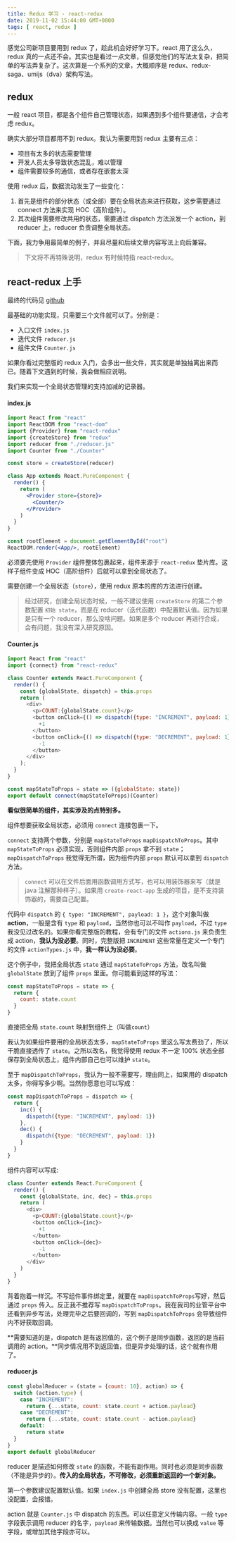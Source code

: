 ```yaml
---
title: Redux 学习 - react-redux
date: 2019-11-02 15:44:00 GMT+0800
tags: [ react, redux ]
---
```


感觉公司新项目要用到 redux 了，趁此机会好好学习下。react 用了这么久，redux 真的一点还不会。其实也是看过一点文章，但感觉他们的写法太复杂，把简单的写法弄复杂了。这次算是一个系列的文章，大概顺序是
redux、redux-saga、umijs（dva）架构写法。

<!-- truncate -->

## redux

一般 react 项目，都是各个组件自己管理状态，如果遇到多个组件要通信，才会考虑 redux。

确实大部分项目都用不到 redux。我认为需要用到 redux 主要有三点：

* 项目有太多的状态需要管理
* 开发人员太多导致状态混乱，难以管理
* 组件需要较多的通信，或者存在嵌套太深

使用 redux 后，数据流动发生了一些变化：

1. 首先是组件的部分状态（或全部）要在全局状态来进行获取，这步需要通过 connect 方法来实现 HOC（高阶组件）。
2. 其次组件需要修改共用的状态，需要通过 dispatch 方法派发一个 action，到 reducer 上，reducer 负责调整全局状态。

下面，我力争用最简单的例子，并且尽量和后续文章内容写法上向后兼容。

> 下文将不再特殊说明，redux 有时候特指 react-redux。

## react-redux 上手

最终的代码见 [github](https://github.com/yukapril/learning/tree/master/react-redux-lite)

最基础的功能实现，只需要三个文件就可以了。分别是：

* 入口文件 `index.js`
* 迭代文件 `reducer.js`
* 组件文件 `Counter.js`

如果你看过完整版的 redux 入门，会多出一些文件，其实就是单独抽离出来而已。随着下文遇到的时候，我会做相应说明。

我们来实现一个全局状态管理的支持加减的记录器。

#### index.js

```jsx
import React from "react"
import ReactDOM from "react-dom"
import {Provider} from "react-redux"
import {createStore} from "redux"
import reducer from "./reducer.js"
import Counter from "./Counter"

const store = createStore(reducer)

class App extends React.PureComponent {
  render() {
    return (
      <Provider store={store}>
        <Counter/>
      </Provider>
    )
  }
}

const rootElement = document.getElementById("root")
ReactDOM.render(<App/>, rootElement)
```

必须要先使用 `Provider` 组件整体包裹起来，组件来源于 `react-redux` 垫片库。这样子组件变成 HOC（高阶组件）后就可以拿到全局状态了。

需要创建一个全局状态（`store`），使用 redux 原本的库的方法进行创建。

> 经过研究，创建全局状态时候，一般不建议使用 `createStore` 的第二个参数配置 `初始 state`，而是在 reducer（迭代函数）中配置默认值。因为如果是只有一个 reducer，那么没啥问题。如果是多个 reducer
> 再进行合成，会有问题，我没有深入研究原因。

#### Counter.js

```js
import React from "react"
import {connect} from "react-redux"

class Counter extends React.PureComponent {
  render() {
    const {globalState, dispatch} = this.props
    return (
      <div>
        <p>COUNT:{globalState.count}</p>
        <button onClick={() => dispatch({type: "INCREMENT", payload: 1})}>
          +1
        </button>
        <button onClick={() => dispatch({type: "DECREMENT", payload: 1})}>
          -1
        </button>
      </div>
    );
  }
}

const mapStateToProps = state => ({globalState: state})
export default connect(mapStateToProps)(Counter)
```

**看似很简单的组件，其实涉及的点特别多。**

组件想要获取全局状态，必须用 `connect` 连接包裹一下。

`connect` 支持两个参数，分别是 `mapStateToProps` `mapDispatchToProps`。其中 `mapStateToProps` 必须实现，否则组件内部 `props` 拿不到 `state`；`mapDispatchToProps` 我觉得无所谓，因为组件内部 `props` 默认可以拿到
`dispatch` 方法。

> `connect` 可以在文件后面用函数调用方式写，也可以用装饰器来写（就是 java 注解那种样子）。如果用 `create-react-app` 生成的项目，是不支持装饰器的，需要自己配置。

代码中 `dispatch` 的 `{ type: "INCREMENT", payload: 1 }`，这个对象叫做 **action**，一般是含有 `type` 和 `payload`，当然你也可以不叫作 `payload`，不过 `type` 我没见过改名的。如果你看完整版的教程，会有专门的文件
`actions.js` 来负责生成 action，**我认为没必要**。同时，完整版把 `INCREMENT` 这些常量在定义一个专门的文件 `actionTypes.js` 中，**我一样认为没必要**。

这个例子中，我把全局状态 `state` 通过 `mapStateToProps` 方法，改名叫做 `globalState` 放到了组件 `props` 里面。你可能看到这样的写法：

```js
const mapStateToProps = state => {
  return {
    count: state.count
  }
}
```

直接把全局 `state.count` 映射到组件上（叫做`count`）

我认为如果组件要用的全局状态太多，`mapStateToProps` 里这么写太费劲了，所以干脆直接透传了 `state`。之所以改名，我觉得使用 redux 不一定 100% 状态全部保存到全局状态上，组件内部自己也可以维护 `state`。

至于 `mapDispatchToProps`，我认为一般不需要写，理由同上，如果用的 dispatch 太多，你得写多少啊。当然你愿意也可以写成：

```js
const mapDispatchToProps = dispatch => {
  return {
    inc() {
      dispatch({type: "INCREMENT", payload: 1})
    },
    dec() {
      dispatch({type: "DECREMENT", payload: 1})
    }
  }
}
```

组件内容可以写成:

```js
class Counter extends React.PureComponent {
  render() {
    const {globalState, inc, dec} = this.props
    return (
      <div>
        <p>COUNT:{globalState.count}</p>
        <button onClick={inc}>
          +1
        </button>
        <button onClick={dec}>
          -1
        </button>
      </div>
    )
  }
}
```

背着抱着一样沉。不写组件事件绑定里，就要在  `mapDispatchToProps`写好，然后通过 `props` 传入。反正我不推荐写 `mapDispatchToProps`。我在我司的业管平台中还看到异步写法，处理完毕之后要回调的，写到
`mapDispatchToProps` 会导致组件内不好获取回调。

**需要知道的是，dispatch 是有返回值的，这个例子是同步函数，返回的是当前调用的 action。**同步情况用不到返回值，但是异步处理的话，这个就有作用了。

#### reducer.js

```jsx
const globalReducer = (state = {count: 10}, action) => {
  switch (action.type) {
    case "INCREMENT":
      return {...state, count: state.count + action.payload}
    case "DECREMENT":
      return {...state, count: state.count - action.payload}
    default:
      return state
  }
}
export default globalReducer
```

reducer 是描述如何修改 `state` 的函数，不能有副作用。同时也必须是同步函数（不能是异步的）。**传入的全局状态，不可修改，必须重新返回的一个新对象。**

第一个参数建议配置默认值。如果 `index.js` 中创建全局 store 没有配置，这里也没配置，会报错。

action 就是 `Counter.js` 中 dispatch 的东西。可以任意定义传输内容。一般 `type` 字段表示调用 reducer 的名字，`payload` 来传输数据。当然也可以换成 `value` 等字段，或增加其他字段亦可以。
